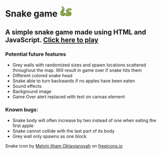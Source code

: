 # Snake game <img src="/favicon.svg" alt="snake icon" width="40" height="40"/>

## A simple snake game made using HTML and JavaScript. [Click here to play](https://google.com)

### Potential future features
- Grey walls with randomized sizes and spawn locations scattered throughout the map. Will result in game over if snake hits them
- Different colored snake head
- Snake able to turn backwards if no apples have been eaten
- Sound effects
- Background image
- Game Over alert replaced with text on canvas element

### Known bugs:
- Snake body will often increase by two instead of one when eating the first apple
- Snake cannot collide with the last part of its body
- Grey wall only spawns as one block

Snake icon by <a href="https://freeicons.io/profile/8939">Melvin ilham Oktaviansyah</a> on <a href="https://freeicons.io">freeicons.io</a>